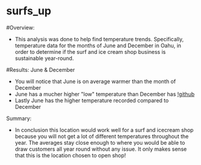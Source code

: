 # surfs_up

#Overview: 
* This analysis was done to help find temperature trends. Specifically, temperature data for the months of June and December in Oahu, in order to determine if the surf and ice cream shop business is sustainable year-round.

#Results:
June & December
* You will notice that June is on average warmer than the month of December
* June has a mucher higher "low" temperature than December has
[!github](june_2.PNG)
* Lastly June has the higher temperature recorded compared to December

Summary:
* In conclusion this location would work well for a surf and icecream shop because you will not get a lot of different temperatures throughout the year. The averages stay close enough to where you would be able to draw customers all year round without any issue.  It only makes sense that this is the location chosen to open shop!
